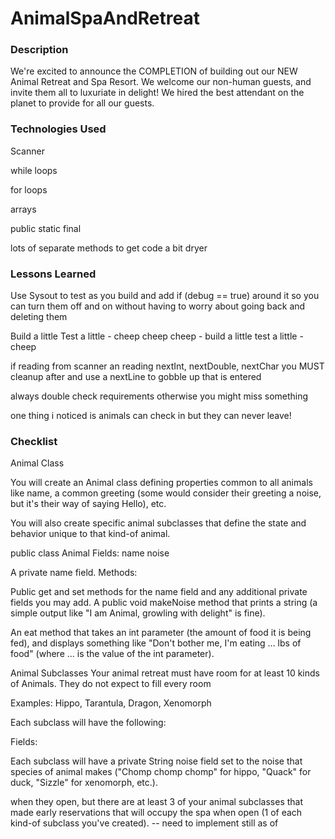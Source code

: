 # AnimalSpaAndRetreat


### Description
We're excited to announce the COMPLETION of building out our NEW Animal Retreat and Spa Resort.
We welcome our non-human guests, and invite them all to luxuriate in delight!
We hired the best attendant on the planet to provide for all our guests.


### Technologies Used
Scanner

while loops

for loops

arrays

public static final

lots of separate methods to get code a bit dryer


### Lessons Learned
Use Sysout to test as you build and add if (debug == true) around it so you
can turn them off and on without having to worry about going back and deleting them

Build a little Test a little - cheep cheep cheep - build a little test a little - cheep

if reading from scanner an reading nextInt, nextDouble, nextChar
you MUST cleanup after and use a nextLine to gobble up <cr> that is entered

always double check requirements otherwise you might miss something

one thing i noticed is animals can check in but they can never leave!

### Checklist

Animal Class 

You will create an Animal class defining properties common to all animals like name, a common greeting (some would consider their greeting a noise, but it's their way of saying Hello), etc.

You will also create specific animal subclasses that define the state and behavior unique to that kind-of animal.

public class Animal
Fields:
name
noise

A private name field.
Methods:

Public get and set methods for the name field and any additional private fields you may add.
A public void makeNoise method that prints a string (a simple output like "I am Animal, growling with delight" is fine).

An eat method that takes an int parameter (the amount of food it is being fed), and displays something like "Don't bother me, I'm eating ... lbs of food" (where ... is the value of the int parameter).

Animal Subclasses
Your animal retreat must have room for at least 10 kinds of Animals. They do not expect to fill every room 

Examples: Hippo, Tarantula, Dragon, Xenomorph

Each subclass will have the following:

Fields:

Each subclass will have a private String noise field set to the noise that species of animal makes ("Chomp chomp chomp" for hippo, "Quack" for duck, "Sizzle" for xenomorph, etc.).


when they open, but there are at least 3 of your animal subclasses that made early reservations that will occupy the spa when open (1 of each kind-of subclass you've created). -- need to implement still as of 


